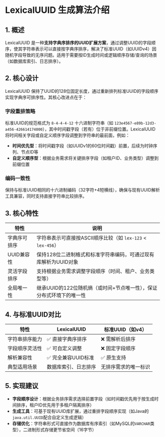 # LexicalUUID 生成算法介绍

## 1. 概述
LexicalUUID 是一种**支持字典序排序的UUID扩展方案**，通过调整UUID的字段顺序，使其字符串表示可以直接按字典序排序，解决了标准UUID（如UUIDv4）因随机字段导致的无序问题。适用于需要按ID生成时间或逻辑顺序存储/查询的场景（如数据库索引、日志排序）。

## 2. 核心设计
LexicalUUID 保持了UUID的128位固定长度，通过重新排列标准UUID的字段顺序实现字典序可排序性。其核心改进点在于：

### 字段重排策略
标准UUID的规范格式为 `8-4-4-4-12` 十六进制字符串（如 `123e4567-e89b-12d3-a456-426614174000`），其中时间戳字段（若有）位于非前缀位置。LexicalUUID 将时间相关字段或自定义顺序字段调整到字符串的最前面，例如：

- **时间优先型**：将时间戳字段（如UUIDv1的60位时间戳）前置，后续为时钟序列、节点ID等
- **自定义顺序型**：根据业务需求将关键排序字段（如租户ID、业务类型）调整到前缀位置

### 编码一致性
保持与标准UUID相同的十六进制编码（32字符+4短横线），确保与现有UUID解析工具兼容，同时支持直接字符串比较排序。

## 3. 核心特性
| 特性                | 说明                                                                 |
|---------------------|----------------------------------------------------------------------|
| 字典序可排序        | 字符串表示可直接按ASCII顺序比较（如 `lex-123` < `lex-456`）          |
| UUID兼容性          | 保持128位二进制格式和标准字符串编码，可通过现有库解析为UUID对象      |
| 灵活字段排序        | 支持根据业务需求调整字段顺序（时间、租户、业务类型等）               |
| 全局唯一性          | 继承UUID的122位随机熵（或时间+节点唯一性），保证分布式环境下的唯一性  |

## 4. 与标准UUID对比
| 特性                | LexicalUUID             | 标准UUID（如v4）         |
|---------------------|-------------------------|--------------------------|
| 字符串排序能力      | ✅ 直接字典序排序        | ❌ 需解析后排序           |
| 字段顺序灵活性      | ✅ 可自定义调整          | ❌ 固定字段顺序           |
| 解析兼容性          | ✅ 完全兼容UUID标准      | ✅ 原生支持               |
| 典型适用场景        | 数据库索引、日志排序    | 无排序需求的唯一标识      |

## 5. 实现建议
- **字段顺序设计**：根据业务排序需求选择前置字段（如时间戳优先用于按生成时间排序，租户ID优先用于多租户隔离排序）
- **生成工具**：可基于现有UUID库扩展，通过重排字段顺序实现（如Java的`java.util.UUID`配合自定义生成逻辑）
- **存储优化**：字符串形式可直接作为数据库有序索引（如MySQL的`VARCHAR`类型），二进制形式存储更节省空间（16字节）